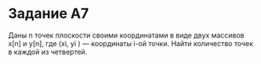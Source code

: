# Задание А7

Даны n точек плоскости своими координатами в виде двух массивов x[n] и y[n], где (xi, yi ) — координаты i-ой точки. Найти количество точек в каждой из четвертей.